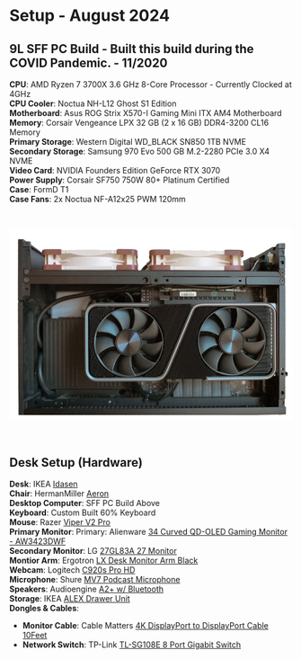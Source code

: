# Setup - August 2024

## 9L SFF PC Build - Built this build during the COVID Pandemic. - 11/2020

**CPU**: AMD Ryzen 7 3700X 3.6 GHz 8-Core Processor - Currently Clocked at 4GHz <br>
**CPU Cooler**: Noctua NH-L12 Ghost S1 Edition <br>
**Motherboard**: Asus ROG Strix X570-I Gaming Mini ITX AM4 Motherboard <br>
**Memory**: Corsair Vengeance LPX 32 GB (2 x 16 GB) DDR4-3200 CL16 Memory <br>
**Primary Storage**: Western Digital WD_BLACK SN850 1TB NVME <br>
**Secondary Storage**: Samsung 970 Evo 500 GB M.2-2280 PCIe 3.0 X4 NVME <br>
**Video Card**: NVIDIA Founders Edition GeForce RTX 3070 <br>
**Power Supply**: Corsair SF750 750W 80+ Platinum Certified <br>
**Case**: FormD T1<br>
**Case Fans**: 2x Noctua NF-A12x25 PWM 120mm <br>

<br>

![gpu_side](Images/gpu_side.png)

<br>

## Desk Setup (Hardware)
**Desk**: IKEA [Idasen](https://www.ikea.com/us/en/p/idasen-desk-black-dark-gray-s59281036/) <br>
**Chair**: HermanMiller [Aeron](https://store.hermanmiller.com/office-chairs-aeron/aeron-chair/2195348.html?lang=en_US) <br>
**Desktop Computer**: SFF PC Build Above <br>
**Keyboard**: Custom Built 60% Keyboard <br>
**Mouse**: Razer [Viper V2 Pro](https://www.razer.com/gaming-mice/Razer-Viper-V2-Pro/RZ01-04390100-R3U1) <br>
**Primary Monitor**: Primary: Alienware [34 Curved QD-OLED Gaming Monitor - AW3423DWF](https://www.dell.com/en-us/shop/alienware-34-curved-qd-oled-gaming-monitor-aw3423dwf/apd/210-bfrp/monitors-monitor-accessories) <br>
**Secondary Monitor**: LG [27GL83A 27 Monitor](https://www.lg.com/us/monitors/lg-27gl83a-b-gaming-monitor) <br>
**Montior Arm**: Ergotron [LX Desk Monitor Arm Black](https://www.ergotron.com/en-us/products/product-details/45-241) <br>
**Webcam**: Logitech [C920s Pro HD](https://www.logitech.com/en-us/products/webcams/c920s-pro-hd-webcam.960-001257.html) <br>
**Microphone**: Shure [MV7 Podcast Microphone](https://www.shure.com/en-US/products/microphones/mv7d) <br>
**Speakers**: Audioengine [A2+ w/ Bluetooth](https://audioengine.com/shop/wirelessspeakers/a2-wireless-computer-speakers/) <br>
**Storage**: IKEA [ALEX Drawer Unit](https://www.ikea.com/us/en/p/alex-drawer-unit-white-00473546/) <br>
**Dongles & Cables**:
  - **Monitor Cable**: Cable Matters [4K DisplayPort to DisplayPort Cable 10Feet](https://www.amazon.com/dp/B00TTQ306M?th=1) <br>
  - **Network Switch**: TP-Link [TL-SG108E 8 Port Gigabit Switch](https://www.amazon.com/dp/B00K4DS5KU?th=1) <br>

